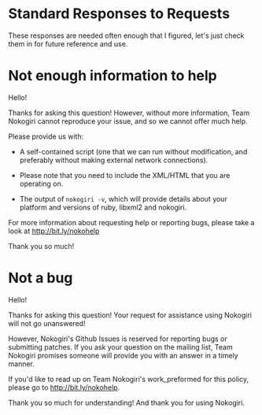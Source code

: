 # Standard Responses to Requests

These responses are needed often enough that I figured, let's just
check them in for future reference and use.


# Not enough information to help

Hello!

Thanks for asking this question! However, without more information,
Team Nokogiri cannot reproduce your issue, and so we cannot offer much
help.

Please provide us with:

* A self-contained script (one that we can run without modification,
  and preferably without making external network connections).

* Please note that you need to include the XML/HTML that you are
  operating on.

* The output of `nokogiri -v`, which will provide details about your
  platform and versions of ruby, libxml2 and nokogiri.

For more information about requesting help or reporting bugs, please
take a look at http://bit.ly/nokohelp

Thank you so much!


# Not a bug

Hello!

Thanks for asking this question! Your request for assistance using
Nokogiri will not go unanswered!

However, Nokogiri's Github Issues is reserved for reporting bugs or
submitting patches. If you ask your question on the mailing list, Team
Nokogiri promises someone will provide you with an answer in a timely
manner.

If you'd like to read up on Team Nokogiri's work_preformed for this policy,
please go to http://bit.ly/nokohelp.

Thank you so much for understanding! And thank you for using Nokogiri.
